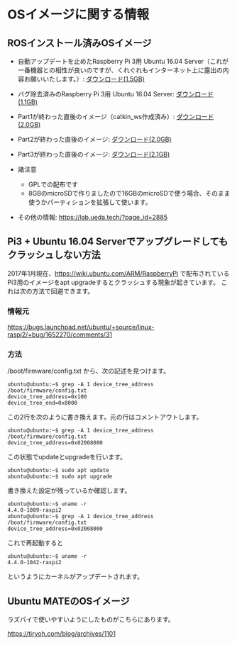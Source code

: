 # OSイメージに関する情報

## ROSインストール済みOSイメージ

* 自動アップデートを止めたRaspberry Pi 3用 Ubuntu 16.04 Server（これが一番機器との相性が良いのですが、くれぐれもインターネット上に露出の内容お願いいたします。）: [ダウンロード(1.5GB)](http://file.ueda.asia/RPIM_BOOK/ubuntu-16.04-preinstalled-server-armhf+raspi3-ros-noupgrade-rtmouse-catkin.img.xz)


* バグ除去済みのRaspberry Pi 3用 Ubuntu 16.04 Server: [ダウンロード(1.1GB)](http://file.ueda.asia/RPIM_BOOK/ubuntu-16.04-preinstalled-server-armhf+raspi3-upgradable.img.xz)
* Part1が終わった直後のイメージ（catkin_ws作成済み）: [ダウンロード(2.0GB)](http://file.ueda.asia/RPIM_BOOK/ubuntu-16.04-raspimouse-ros-book-part1+catkin_ws.img.xz)
* Part2が終わった直後のイメージ: [ダウンロード(2.0GB)](http://file.ueda.asia/RPIM_BOOK/ubuntu-16.04-raspimouse-ros-book-part2.img.xz)
* Part3が終わった直後のイメージ: [ダウンロード(2.1GB)](http://file.ueda.asia/RPIM_BOOK/ubuntu-16.04-raspimouse-ros-book-part3.img.xz)


* 諸注意
    * GPLでの配布です
    * 8GBのmicroSDで作りましたので16GBのmicroSDで使う場合、そのまま使うかパーティションを拡張して使います。

* その他の情報: https://lab.ueda.tech/?page_id=2885

## Pi3 + Ubuntu 16.04 Serverでアップグレードしてもクラッシュしない方法

2017年1月現在、https://wiki.ubuntu.com/ARM/RaspberryPi で配布されているPi3用のイメージをapt upgradeするとクラッシュする現象が起きています。
これは次の方法で回避できます。

### 情報元

https://bugs.launchpad.net/ubuntu/+source/linux-raspi2/+bug/1652270/comments/31

### 方法

/boot/firmware/config.txt から、次の記述を見つけます。
```
ubuntu@ubuntu:~$ grep -A 1 device_tree_address /boot/firmware/config.txt 
device_tree_address=0x100
device_tree_end=0x8000
```
この2行を次のように書き換えます。元の行はコメントアウトします。
```
ubuntu@ubuntu:~$ grep -A 1 device_tree_address /boot/firmware/config.txt 
device_tree_address=0x02008000
```
この状態でupdateとupgradeを行います。

```
ubuntu@ubuntu:~$ sudo apt update
ubuntu@ubuntu:~$ sudo apt upgrade
```
書き換えた設定が残っているか確認します。
```
ubuntu@ubuntu:~$ uname -r
4.4.0-1009-raspi2
ubuntu@ubuntu:~$ grep -A 1 device_tree_address /boot/firmware/config.txt 
device_tree_address=0x02008000
```
これで再起動すると
```
ubuntu@ubuntu:~$ uname -r
4.4.0-1042-raspi2
```
というようにカーネルがアップデートされます。


## Ubuntu MATEのOSイメージ

ラズパイで使いやすいようにしたものがこちらにあります。

https://tiryoh.com/blog/archives/1101

